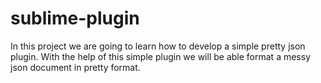 # sublime-plugin

In this project we are going to learn how to develop a simple pretty json plugin. With the help of this simple plugin we will be able format a messy json document in pretty format.
